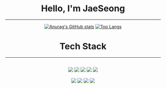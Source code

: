 <div align="center">
  
  # Hello, I'm JaeSeong
  -------------------------
  [![Anurag's GitHub stats](https://github-readme-stats.vercel.app/api?username=JaeSeong)](https://github.com/anuraghazra/github-readme-stats)
  [![Top Langs](https://github-readme-stats.vercel.app/api/top-langs/?username=JaeSeong&layout=compact)](https://github.com/anuraghazra/github-readme-stats)


  # Tech Stack
  -------------------
  <br>
  <img src="https://img.shields.io/badge/python-776AB?style=for-the-badge&logo=python&logoColor=white">
  <img src="https://img.shields.io/badge/java-1E8CBE?style=for-the-badge&logo=java&logoColor=white">
  <img src="https://img.shields.io/badge/c-A8B9CC?style=for-the-badge&logo=c&logoColor=white">
  <img src="https://img.shields.io/badge/c++-00599C?style=for-the-badge&logo=c++&logoColor=white">
  <img src="https://img.shields.io/badge/javascript-F7DF1E?style=for-the-badge&logo=javascript&logoColor=white">
  </br>
  <br>
  <img src="https://img.shields.io/badge/amazonaws-232F3E?style=for-the-badge&logo=amazonaws&logoColor=white">
  <img src="https://img.shields.io/badge/openstack-ED1944?style=for-the-badge&logo=openstack&logoColor=white">
  <img src="https://img.shields.io/badge/microsoftazure-0078D4?style=for-the-badge&logo=microsoftazure&logoColor=white">
  <img src="https://img.shields.io/badge/docker-2496ED?style=for-the-badge&logo=docker&logoColor=white">
  </br>
  
</div>
